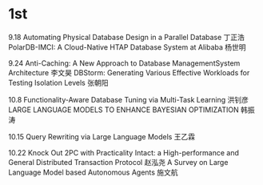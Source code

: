 # 1st
9.18
Automating Physical Database Design in a Parallel Database 丁正浩
PolarDB-IMCI: A Cloud-Native HTAP Database System at Alibaba 杨世明

9.24
Anti-Caching: A New Approach to Database ManagementSystem Architecture 李文昊
DBStorm: Generating Various Effective Workloads for Testing Isolation Levels 张朝阳

10.8
Functionality-Aware Database  Tuning via Multi-Task Learning 洪钊彦
LARGE LANGUAGE MODELS TO ENHANCE BAYESIAN OPTIMIZATION 韩振涛

10.15
Query Rewriting via Large Language Models 王乙霖

10.22
Knock Out 2PC with Practicality Intact: a High-performance and General Distributed Transaction Protocol	赵泓尧
A Survey on Large Language Model based Autonomous Agents 施文航